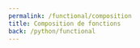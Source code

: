 ```yaml
---
permalink: /functional/composition
title: Composition de fonctions
back: /python/functional
---
```


<script src="https://emgithub.com/embed.js?target=https%3A%2F%2Fgithub.com%2Fxoolive%2Fpython%2Fblob%2Fmaster%2F03-pythonic%2F12-functional%2Fcomposition.py&style=github-gist&showLineNumbers=on"></script>
